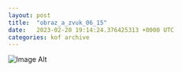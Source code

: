 ```yaml
---
layout:	post
title:	"obraz_a_zvuk_06_15"
date:	2023-02-20 19:14:24.376425313 +0000 UTC
categories:	kof archive
---
```


![Image Alt](https://k0f.github.io/assets/obraz_a_zvuk_06_15.png)
